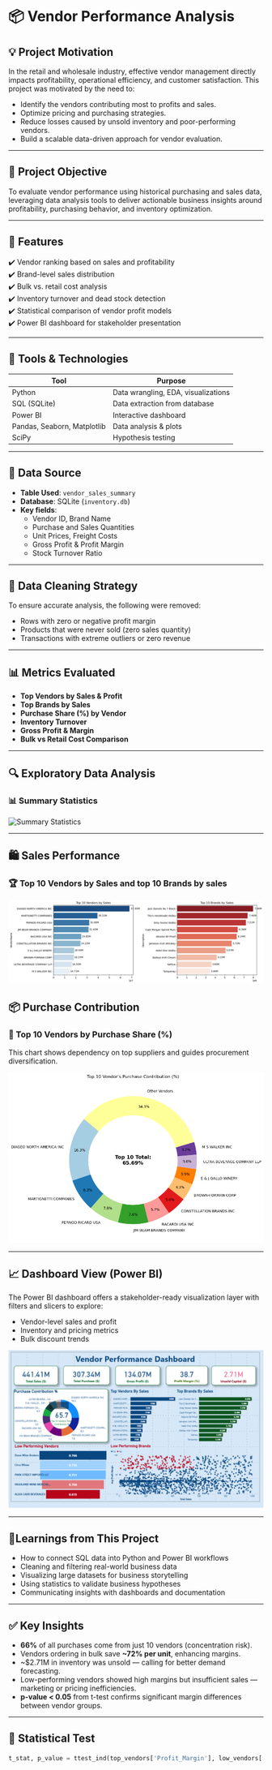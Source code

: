 # 📦 Vendor Performance Analysis

## 💡 Project Motivation

In the retail and wholesale industry, effective vendor management directly impacts profitability, operational efficiency, and customer satisfaction. This project was motivated by the need to:

- Identify the vendors contributing most to profits and sales.
- Optimize pricing and purchasing strategies.
- Reduce losses caused by unsold inventory and poor-performing vendors.
- Build a scalable data-driven approach for vendor evaluation.

---

## 🧠 Project Objective

To evaluate vendor performance using historical purchasing and sales data, leveraging data analysis tools to deliver actionable business insights around profitability, purchasing behavior, and inventory optimization.

---

## 🧰 Features

✔️ Vendor ranking based on sales and profitability  
✔️ Brand-level sales distribution  
✔️ Bulk vs. retail cost analysis  
✔️ Inventory turnover and dead stock detection  
✔️ Statistical comparison of vendor profit models  
✔️ Power BI dashboard for stakeholder presentation

---

## 🚀 Tools & Technologies

| Tool        | Purpose                             |
|-------------|-------------------------------------|
| Python      | Data wrangling, EDA, visualizations |
| SQL (SQLite)| Data extraction from database       |
| Power BI    | Interactive dashboard               |
| Pandas, Seaborn, Matplotlib | Data analysis & plots |
| SciPy       | Hypothesis testing                  |

---

## 📂 Data Source

- **Table Used**: `vendor_sales_summary`  
- **Database**: SQLite (`inventory.db`)
- **Key fields**:
  - Vendor ID, Brand Name
  - Purchase and Sales Quantities
  - Unit Prices, Freight Costs
  - Gross Profit & Profit Margin
  - Stock Turnover Ratio

---

## 🔬 Data Cleaning Strategy

To ensure accurate analysis, the following were removed:
- Rows with zero or negative profit margin
- Products that were never sold (zero sales quantity)
- Transactions with extreme outliers or zero revenue

---

## 📊 Metrics Evaluated

- **Top Vendors by Sales & Profit**
- **Top Brands by Sales**
- **Purchase Share (%) by Vendor**
- **Inventory Turnover**
- **Gross Profit & Margin**
- **Bulk vs Retail Cost Comparison**

---

## 🔍 Exploratory Data Analysis

### 📊 Summary Statistics

![Summary Statistics](./visuals/summary_statistics.png)

---

## 🛍️ Sales Performance

### 🏆 Top 10 Vendors by Sales and top 10 Brands by sales

![Top 10 Vendors by Sales](https://github.com/Harshalpatil9767/Vendor_Performance_Analysis/blob/4fb6725989619d838660733c19b876a1a938b62e/output.png)


## 📦 Purchase Contribution

### 🧮 Top 10 Vendors by Purchase Share (%)

This chart shows dependency on top suppliers and guides procurement diversification.

![Top 10 Purchase Contribution](https://github.com/Harshalpatil9767/Vendor_Performance_Analysis/blob/83e58145cc842916c4127b3fe833f6a5e6b9e39a/output2.png)

---

## 📈 Dashboard View (Power BI)

The Power BI dashboard offers a stakeholder-ready visualization layer with filters and slicers to explore:
- Vendor-level sales and profit
- Inventory and pricing metrics
- Bulk discount trends

![Power BI Dashboard](https://github.com/Harshalpatil9767/Vendor_Performance_Analysis/blob/e1a86cc42b018c8f12142c4eabfa2ac9b4e12bda/Screenshot%202025-07-17%20133621.png)

---

## 📌Learnings from This Project

- How to connect SQL data into Python and Power BI workflows
- Cleaning and filtering real-world business data
- Visualizing large datasets for business storytelling
- Using statistics to validate business hypotheses
- Communicating insights with dashboards and documentation

---

## ✅ Key Insights

- **66%** of all purchases come from just 10 vendors (concentration risk).
- Vendors ordering in bulk save **~72% per unit**, enhancing margins.
- ~$2.71M in inventory was unsold — calling for better demand forecasting.
- Low-performing vendors showed high margins but insufficient sales — marketing or pricing inefficiencies.
- **p-value < 0.05** from t-test confirms significant margin differences between vendor groups.

---

## 🧪 Statistical Test

```python
t_stat, p_value = ttest_ind(top_vendors['Profit_Margin'], low_vendors['Profit_Margin'], equal_var=False)
